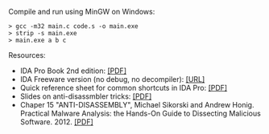 Compile and run using MinGW on Windows:
```
> gcc -m32 main.c code.s -o main.exe
> strip -s main.exe
> main.exe a b c
```

Resources:
 - IDA Pro Book 2nd edition: [[PDF]](http://staff.ustc.edu.cn/~sycheng/ssat/books/The.IDA.Pro.Book.2ed.pdf)
 - IDA Freeware version (no debug, no decompiler): [[URL]](https://www.hex-rays.com/products/ida/support/download_freeware.shtml)
 - Quick reference sheet for common shortcuts in IDA Pro: [[PDF]](https://www.hex-rays.com/products/ida/support/freefiles/IDA_Pro_Shortcuts.pdf)
 - Slides on anti-disassmbler tricks: [[PDF]](https://github.com/CyberChallengeIT/CC18-Sapienza/raw/master/hands-on/20180303/intro-ida/anti-disassambler-tricks.pdf)
 - Chaper 15 "ANTI-DISASSEMBLY",  Michael Sikorski and Andrew Honig. Practical Malware Analysis: the Hands-On Guide to Dissecting Malicious Software. 2012. [[PDF]](http://venom630.free.fr/pdf/Practical_Malware_Analysis.pdf)
